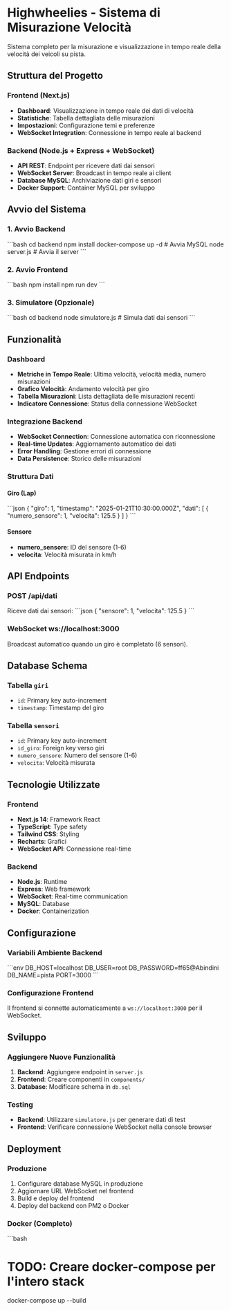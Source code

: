 # Highwheelies - Sistema di Misurazione Velocità

Sistema completo per la misurazione e visualizzazione in tempo reale della velocità dei veicoli su pista.

## Struttura del Progetto

### Frontend (Next.js)
- **Dashboard**: Visualizzazione in tempo reale dei dati di velocità
- **Statistiche**: Tabella dettagliata delle misurazioni
- **Impostazioni**: Configurazione temi e preferenze
- **WebSocket Integration**: Connessione in tempo reale al backend

### Backend (Node.js + Express + WebSocket)
- **API REST**: Endpoint per ricevere dati dai sensori
- **WebSocket Server**: Broadcast in tempo reale ai client
- **Database MySQL**: Archiviazione dati giri e sensori
- **Docker Support**: Container MySQL per sviluppo

## Avvio del Sistema

### 1. Avvio Backend

\`\`\`bash
cd backend
npm install
docker-compose up -d  # Avvia MySQL
node server.js       # Avvia il server
\`\`\`

### 2. Avvio Frontend

\`\`\`bash
npm install
npm run dev
\`\`\`

### 3. Simulatore (Opzionale)

\`\`\`bash
cd backend
node simulatore.js   # Simula dati dai sensori
\`\`\`

## Funzionalità

### Dashboard
- **Metriche in Tempo Reale**: Ultima velocità, velocità media, numero misurazioni
- **Grafico Velocità**: Andamento velocità per giro
- **Tabella Misurazioni**: Lista dettagliata delle misurazioni recenti
- **Indicatore Connessione**: Status della connessione WebSocket

### Integrazione Backend
- **WebSocket Connection**: Connessione automatica con riconnessione
- **Real-time Updates**: Aggiornamento automatico dei dati
- **Error Handling**: Gestione errori di connessione
- **Data Persistence**: Storico delle misurazioni

### Struttura Dati

#### Giro (Lap)
\`\`\`json
{
  "giro": 1,
  "timestamp": "2025-01-21T10:30:00.000Z",
  "dati": [
    {
      "numero_sensore": 1,
      "velocita": 125.5
    }
  ]
}
\`\`\`

#### Sensore
- **numero_sensore**: ID del sensore (1-6)
- **velocita**: Velocità misurata in km/h

## API Endpoints

### POST /api/dati
Riceve dati dai sensori:
\`\`\`json
{
  "sensore": 1,
  "velocita": 125.5
}
\`\`\`

### WebSocket ws://localhost:3000
Broadcast automatico quando un giro è completato (6 sensori).

## Database Schema

### Tabella `giri`
- `id`: Primary key auto-increment
- `timestamp`: Timestamp del giro

### Tabella `sensori`
- `id`: Primary key auto-increment
- `id_giro`: Foreign key verso giri
- `numero_sensore`: Numero del sensore (1-6)
- `velocita`: Velocità misurata

## Tecnologie Utilizzate

### Frontend
- **Next.js 14**: Framework React
- **TypeScript**: Type safety
- **Tailwind CSS**: Styling
- **Recharts**: Grafici
- **WebSocket API**: Connessione real-time

### Backend
- **Node.js**: Runtime
- **Express**: Web framework
- **WebSocket**: Real-time communication
- **MySQL**: Database
- **Docker**: Containerization

## Configurazione

### Variabili Ambiente Backend
\`\`\`env
DB_HOST=localhost
DB_USER=root
DB_PASSWORD=ff65@Abindini
DB_NAME=pista
PORT=3000
\`\`\`

### Configurazione Frontend
Il frontend si connette automaticamente a `ws://localhost:3000` per il WebSocket.

## Sviluppo

### Aggiungere Nuove Funzionalità
1. **Backend**: Aggiungere endpoint in `server.js`
2. **Frontend**: Creare componenti in `components/`
3. **Database**: Modificare schema in `db.sql`

### Testing
- **Backend**: Utilizzare `simulatore.js` per generare dati di test
- **Frontend**: Verificare connessione WebSocket nella console browser

## Deployment

### Produzione
1. Configurare database MySQL in produzione
2. Aggiornare URL WebSocket nel frontend
3. Build e deploy del frontend
4. Deploy del backend con PM2 o Docker

### Docker (Completo)
\`\`\`bash
# TODO: Creare docker-compose per l'intero stack
docker-compose up --build

